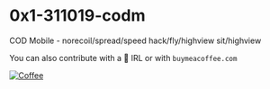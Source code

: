 # 0x1-311019-codm
COD Mobile - norecoil/spread/speed hack/fly/highview sit/highview

You can also contribute with a :beers: IRL or with `buymeacoffee.com`

[![Coffee](https://www.buymeacoffee.com/assets/img/custom_images/orange_img.png)](https://www.buymeacoffee.com/andripwn)

